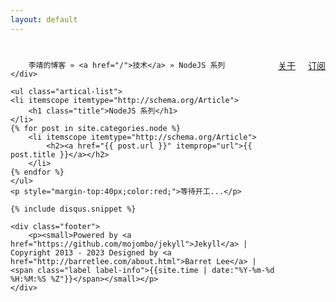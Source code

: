 ```yaml
---
layout: default
---
```

<div class="index-content ES6">
    <div class="page-loc" style="margin:0;margin-top:40px;">
        <span style="float:right"><a href="/about.html">关于</a><a href="/atom.xml" class="page-rss" style="margin-left: 20px;">订阅</a></span>
      
        李靖的博客 » <a href="/">技术</a> » NodeJS 系列
    </div>

    <ul class="artical-list">
    <li itemscope itemtype="http://schema.org/Article">
        <h1 class="title">NodeJS 系列</h1>
    </li>
    {% for post in site.categories.node %}
        <li itemscope itemtype="http://schema.org/Article">
            <h2><a href="{{ post.url }}" itemprop="url">{{ post.title }}</a></h2>
        </li>
    {% endfor %}
    </ul>
    <p style="margin-top:40px;color:red;">等待开工...</p>

    {% include disqus.snippet %}

    <div class="footer">
        <p><small>Powered by <a href="https://github.com/mojombo/jekyll">Jekyll</a> | Copyright 2013 - 2023 Designed by <a href="http://barretlee.com/about.html">Barret Lee</a> | <span class="label label-info">{{site.time | date:"%Y-%m-%d %H:%M:%S %Z"}}</span></small></p>
    </div>
</div>

<script type="text/javascript">
$(function(){
    var isMobile = {
        Android: function() {
            return navigator.userAgent.match(/Android/i);
        }
        ,BlackBerry: function() {
            return navigator.userAgent.match(/BlackBerry/i);
        }
        ,iOS: function() {
            return navigator.userAgent.match(/iPhone|iPad|iPod/i);
        }
        ,Opera: function() {
            return navigator.userAgent.match(/Opera Mini/i);
        }
        ,Windows: function() {
            return navigator.userAgent.match(/IEMobile/i);
        }
        ,any: function() {
            return (isMobile.Android() || isMobile.BlackBerry() || isMobile.iOS() || isMobile.Opera() || isMobile.Windows());
        }
    };
    
	var a = $(".artical-list li:gt(0)");
	a.remove();
	$(a.get().reverse()).appendTo($(".artical-list"));

   //评论自动展开  by barret lee
    isMobile.any() || $(".comment").trigger("click");

    // 添加百度分享
    $("head").append($('<script/>').attr("src", 
        "http://bdimg.share.baidu.com/static/api/js/share.js?v=86835285.js?cdnversion=" + ~(-new Date()/36e5)));
});
</script>
